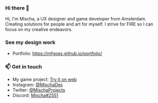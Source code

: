 ### Hi there 👋

Hi, I'm Mischa, a UX designer and game developer from Amsterdam. <br>
Creating solutions for people and art for myself. I strive for FIRE so I can focus on my creative endeavors. <br>

### See my design work
- Portfolio: https://mfgoes.github.io/portfolio/

### 📫 Get in touch

- My game project: [Try it on web](https://mischa.itch.io/dusk-valley)
- Instagram: [@MischaDes](https://www.instagram.com/mischades)
- Twitter: [@MischaProjects](https://twitter.com/MischaProjects)
- Discord: [Mischa#2551](https://discord.com/)


<!--
**mfgoes/mfgoes** is a ✨ _special_ ✨ repository because its `README.md` (this file) appears on your GitHub profile.

## 📌 Pinned
| 💖 [Magical Girl Lifestyle newsletter](https://magicalgirl.substack.com) | 🔪 [On all that fuckery](https://www.tinykat.cafe/on-all-that-fuckery) |

Here are some ideas to get you started:

- 🔭 I’m currently working on ...
- 🌱 I’m currently learning ...
- 👯 I’m looking to collaborate on ...
- 🤔 I’m looking for help with ...
- 💬 Ask me about ...
- 📫 How to reach me: ...
- 😄 Pronouns: ...
- ⚡ Fun fact: ...
-->
